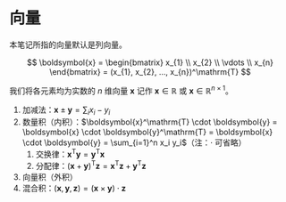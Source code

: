 # 向量

本笔记所指的向量默认是列向量。

$$
\boldsymbol{x} =
\begin{bmatrix}
    x_{1}  \\
    x_{2}  \\
    \vdots  \\
    x_{n}
\end{bmatrix}
= (x_{1}, x_{2}, ..., x_{n})^\mathrm{T}
$$

我们将各元素均为实数的 $n$ 维向量 $\boldsymbol{x}$ 记作 $\boldsymbol{x} \in \mathbb{R}$ 或 $\boldsymbol{x} \in \mathbb{R}^{n \times 1}$。

1. 加减法：$\boldsymbol{x} \pm \boldsymbol{y} = \sum_i x_i - y_i$
2. 数量积（内积）：$\boldsymbol{x}^\mathrm{T} \cdot \boldsymbol{y} = \boldsymbol{x} \cdot \boldsymbol{y}^\mathrm{T} = \boldsymbol{x} \cdot \boldsymbol{y} = \sum_{i=1}^n x_i y_i$（注：$\cdot$ 可省略）
   1. 交换律：$\boldsymbol{x}^\mathrm{T} \boldsymbol{y} = \boldsymbol{y}^\mathrm{T} \boldsymbol{x}$
   2. 分配律：$(\boldsymbol{x} + \boldsymbol{y})^\mathrm{T}\boldsymbol{z} = \boldsymbol{x}^\mathrm{T}\boldsymbol{z} + \boldsymbol{y}^\mathrm{T}\boldsymbol{z}$
3. 向量积（外积）
4. 混合积：$(\boldsymbol{x}, \boldsymbol{y}, \boldsymbol{z}) = (\boldsymbol{x} \times \boldsymbol{y}) \cdot \boldsymbol{z}$